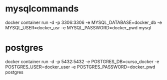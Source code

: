 # mysqlcommands
 docker container run -d -p 3306:3306  -e MYSQL_DATABASE=docker_db -e MYSQL_USER=docker_usr -e MYSQL_PASSWORD=docker_pwd mysql

# postgres
docker container run -d -p 5432:5432  -e POSTGRES_DB=curso_docker -e POSTGRES_USER=docker_user -e POSTGRES_PASSWORD=docker_pwd postgres

